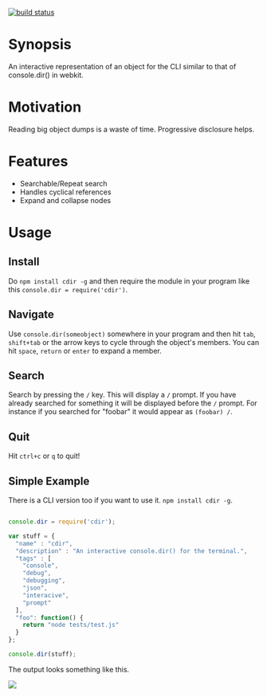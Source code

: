 [![build status](https://secure.travis-ci.org/hij1nx/cdir.png)](http://travis-ci.org/hij1nx/cdir)
# Synopsis
An interactive representation of an object for the CLI similar to that of console.dir() in webkit.

# Motivation
Reading big object dumps is a waste of time. Progressive disclosure helps.

# Features
 - Searchable/Repeat search
 - Handles cyclical references
 - Expand and collapse nodes

# Usage

## Install
Do `npm install cdir -g` and then require the module in your program like this `console.dir = require('cdir')`.

## Navigate
Use `console.dir(someobject)` somewhere in your program and then hit `tab`, `shift+tab` or the arrow keys to cycle through the object's members. You can hit `space`, `return` or `enter` to expand a member.

## Search
Search by pressing the `/` key. This will display a `/` prompt. If you have already searched for something it will be displayed before the `/` prompt. For instance if you searched for "foobar" it would appear as `(foobar) /`.

## Quit
Hit `ctrl+c` or `q` to quit!

## Simple Example
There is a CLI version too if you want to use it. `npm install cdir -g`.

```js

console.dir = require('cdir');

var stuff = { 
  "name" : "cdir", 
  "description" : "An interactive console.dir() for the terminal.",
  "tags" : [
    "console",
    "debug",
    "debugging",
    "json",
    "interacive",
    "prompt"
  ],
  "foo": function() { 
    return "node tests/test.js"
  }
};

console.dir(stuff);

```

The output looks something like this.

<img src="https://github.com/hij1nx/cdir/raw/master/screenshot.png"/>

